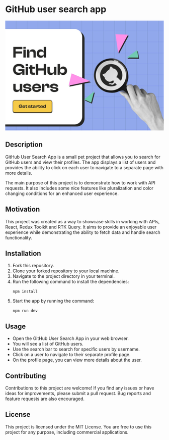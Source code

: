 # GitHub user search app

![Game Cover](./src/assets/images/cover.jpg)

## Description

GitHub User Search App is a small pet project that allows you to search for GitHub users and view their profiles. The app displays a list of users and provides the ability to click on each user to navigate to a separate page with more details.

The main purpose of this project is to demonstrate how to work with API requests. It also includes some nice features like pluralization and color changing conditions for an enhanced user experience.

## Motivation

This project was created as a way to showcase skills in working with APIs, React, Redux Toolkit and RTK Query. It aims to provide an enjoyable user experience while demonstrating the ability to fetch data and handle search functionality.

## Installation

1. Fork this repository.
2. Clone your forked repository to your local machine.
3. Navigate to the project directory in your terminal.
4. Run the following command to install the dependencies:
   ```shell
   npm install
   ```
5. Start the app by running the command:
   ```shell
   npm run dev
   ```

## Usage

- Open the GitHub User Search App in your web browser.
- You will see a list of GitHub users.
- Use the search bar to search for specific users by username.
- Click on a user to navigate to their separate profile page.
- On the profile page, you can view more details about the user.

## Contributing

Contributions to this project are welcome! If you find any issues or have ideas for improvements, please submit a pull request. Bug reports and feature requests are also encouraged.

## License

This project is licensed under the MIT License. You are free to use this project for any purpose, including commercial applications.
